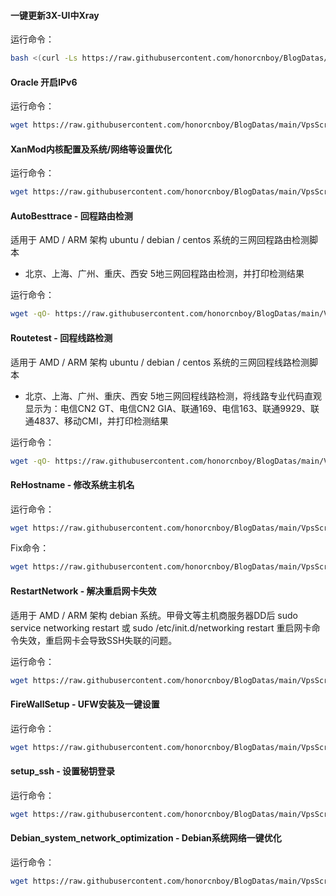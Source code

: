 #### 一键更新3X-UI中Xray

运行命令：
```bash
bash <(curl -Ls https://raw.githubusercontent.com/honorcnboy/BlogDatas/main/VpsScript/update-xray.sh)
```

#### Oracle 开启IPv6

运行命令：
```bash
wget https://raw.githubusercontent.com/honorcnboy/BlogDatas/main/VpsScript/Oracle_IPv6.sh && chmod +x ./Oracle_IPv6.sh && sudo bash ./Oracle_IPv6.sh && rm -rf ./Oracle_IPv6.sh
```

#### XanMod内核配置及系统/网络等设置优化

运行命令：
```bash
wget https://raw.githubusercontent.com/honorcnboy/BlogDatas/main/VpsScript/Optimization-v2.sh && chmod +x ./Optimization-v2.sh && sudo bash ./Optimization-v2.sh
```

#### AutoBesttrace - 回程路由检测

适用于 AMD / ARM 架构 ubuntu / debian / centos 系统的三网回程路由检测脚本

- 北京、上海、广州、重庆、西安 5地三网回程路由检测，并打印检测结果

运行命令：
```bash
wget -qO- https://raw.githubusercontent.com/honorcnboy/BlogDatas/main/VpsScript/autobesttrace.sh | bash 
```

#### Routetest - 回程线路检测

适用于 AMD / ARM 架构 ubuntu / debian / centos 系统的三网回程线路检测脚本

- 北京、上海、广州、重庆、西安 5地三网回程线路检测，将线路专业代码直观显示为：电信CN2 GT、电信CN2 GIA、联通169、电信163、联通9929、联通4837、移动CMI，并打印检测结果

运行命令：
```bash
wget -qO- https://raw.githubusercontent.com/honorcnboy/BlogDatas/main/VpsScript/routetest.sh | bash 
```

#### ReHostname - 修改系统主机名

运行命令：
```bash
wget https://raw.githubusercontent.com/honorcnboy/BlogDatas/main/VpsScript/rehostname.sh && chmod +x rehostname.sh && ./rehostname.sh
```

Fix命令：
```bash
wget https://raw.githubusercontent.com/honorcnboy/BlogDatas/main/VpsScript/fixhostname.sh && chmod +x fixhostname.sh && ./fixhostname.sh
```

#### RestartNetwork - 解决重启网卡失效

适用于 AMD / ARM 架构 debian 系统。甲骨文等主机商服务器DD后 sudo service networking restart 或 sudo /etc/init.d/networking restart 重启网卡命令失效，重启网卡会导致SSH失联的问题。

运行命令：
```bash
wget https://raw.githubusercontent.com/honorcnboy/BlogDatas/main/VpsScript/restartnetwork.sh && chmod +x restartnetwork.sh && bash restartnetwork.sh
```

#### FireWallSetup - UFW安装及一键设置

运行命令：
```bash
wget https://raw.githubusercontent.com/honorcnboy/BlogDatas/main/VpsScript/firewall_setup.sh && chmod +x firewall_setup.sh && ./firewall_setup.sh
```

#### setup_ssh - 设置秘钥登录

运行命令：
```bash
wget https://raw.githubusercontent.com/honorcnboy/BlogDatas/main/VpsScript/setup_ssh.sh && bash setup_ssh.sh
```

#### Debian_system_network_optimization - Debian系统网络一键优化

运行命令：
```bash
wget https://raw.githubusercontent.com/honorcnboy/BlogDatas/main/VpsScript/Debian_system_network_optimization.sh && chmod +x Debian_system_network_optimization.sh && ./Debian_system_network_optimization.sh
```
